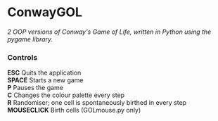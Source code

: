 # ConwayGOL  
*2 OOP versions of Conway's Game of Life, written in Python using the pygame library.*  
  
### Controls  
**ESC** Quits the application  
**SPACE** Starts a new game  
**P** Pauses the game  
**C** Changes the colour palette every step  
**R** Randomiser; one cell is spontaneously birthed in every step  
**MOUSECLICK** Birth cells (GOLmouse.py only)  
